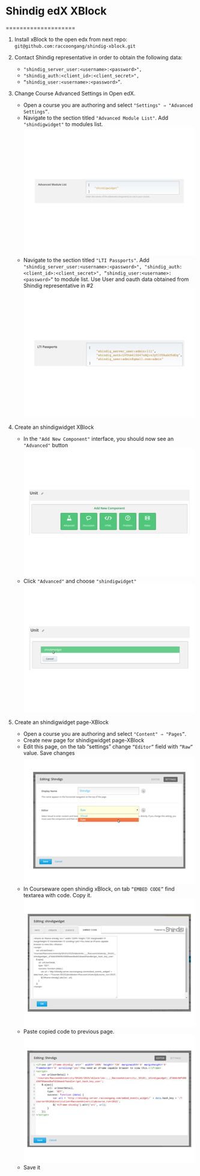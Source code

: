 # Shindig edX XBlock
====================
1. Install xBlock to the open edx from next repo: `git@github.com:raccoongang/shindig-xblock.git`

2. Contact Shindig representative in order to obtain the following data:
    * `"shindig_server_user:<username>:<password>",`
    * `"shindig_auth:<client_id>:<client_secret>",`
    * `“shindig_user:<username>:<password>”`.

3. Change Course Advanced Settings in Open edX.
    * Open a course you are authoring and select `"Settings" ⇒ "Advanced Settings”`. 
    * Navigate to the section titled `"Advanced Module List"`. Add `"shindigwidget"` to modules list.
    ![Alt text](/doc/images/image_1.png?raw=true "image")
    * Navigate to the section titled `"LTI Passports"`. Add `"shindig_server_user:<username>:<password>", "shindig_auth:<client_id>:<client_secret>", “shindig_user:<username>:<password>”` to module list. Use User and oauth data obtained from Shindig representative in #2
    ![Alt text](/doc/images/image_2.png?raw=true "image")

4. Create an shindigwidget XBlock
    * In the `"Add New Component"` interface, you should now see an `"Advanced"` button
    ![Alt text](/doc/images/image_3.png?raw=true "image")
    * Click `"Advanced"` and choose `"shindigwidget"`
    ![Alt text](/doc/images/image_4.png?raw=true "image")


5. Create an shindigwidget page-XBlock
    * Open a course you are authoring and select `"Content" ⇒ "Pages”`.
    * Create new page for shindigwidget page-XBlock
    * Edit this page, on the tab “settings” change `“Editor”` field with `“Raw”` value. Save changes
    ![Alt text](/doc/images/image_5.png?raw=true "image")
    * In Courseware open shindig xBlock, on tab `“EMBED CODE”` find textarea with code. Copy it.
    ![Alt text](/doc/images/image_6.png?raw=true "image")
    * Paste copied code to previous page.
    ![Alt text](/doc/images/image_7.png?raw=true "image")
    * Save it
